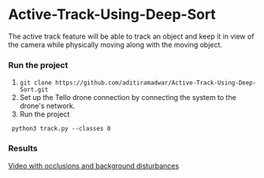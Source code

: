 # Active-Track-Using-Deep-Sort
The active track feature will be able to track an object and keep it in view of the camera while physically moving along with the moving object.

### Run the project
1. `git clone https://github.com/aditiramadwar/Active-Track-Using-Deep-Sort.git`
2. Set up the Tello drone connection by connecting the system to the drone's network.
3. Run the project
```
 python3 track.py --classes 0
```
### Results
[Video with occlusions and background disturbances](https://www.youtube.com/watch?v=U4-BKUA6LBM)
